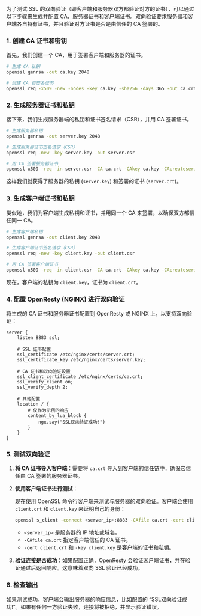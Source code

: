 为了测试 SSL 的双向验证（即客户端和服务器双方都验证对方的证书），可以通过以下步骤来生成并配置 CA、服务器证书和客户端证书。双向验证要求服务器和客户端各自持有证书，并且验证对方证书是否是由信任的 CA 签署的。

### 1. 创建 CA 证书和密钥

首先，我们创建一个 CA，用于签署客户端和服务器的证书。

```bash
# 生成 CA 私钥
openssl genrsa -out ca.key 2048

# 创建 CA 自签名证书
openssl req -x509 -new -nodes -key ca.key -sha256 -days 365 -out ca.crt
```

### 2. 生成服务器证书和私钥

接下来，我们生成服务器端的私钥和证书签名请求（CSR），并用 CA 签署证书。

```bash
# 生成服务器私钥
openssl genrsa -out server.key 2048

# 生成服务器证书签名请求（CSR）
openssl req -new -key server.key -out server.csr

# 用 CA 签署服务器证书
openssl x509 -req -in server.csr -CA ca.crt -CAkey ca.key -CAcreateserial -out server.crt -days 365 -sha256
```

这样我们就获得了服务器的私钥 (`server.key`) 和签署的证书 (`server.crt`)。

### 3. 生成客户端证书和私钥

类似地，我们为客户端生成私钥和证书，并用同一个 CA 来签署，以确保双方都信任同一 CA。

```bash
# 生成客户端私钥
openssl genrsa -out client.key 2048

# 生成客户端证书签名请求（CSR）
openssl req -new -key client.key -out client.csr

# 用 CA 签署客户端证书
openssl x509 -req -in client.csr -CA ca.crt -CAkey ca.key -CAcreateserial -out client.crt -days 365 -sha256
```

现在，客户端的私钥为 `client.key`，证书为 `client.crt`。

### 4. 配置 OpenResty (NGINX) 进行双向验证

将生成的 CA 证书和服务器证书配置到 OpenResty 或 NGINX 上，以支持双向验证：

```nginx
server {
    listen 8883 ssl;

    # SSL 证书配置
    ssl_certificate /etc/nginx/certs/server.crt;
    ssl_certificate_key /etc/nginx/certs/server.key;

    # CA 证书和双向验证设置
    ssl_client_certificate /etc/nginx/certs/ca.crt;
    ssl_verify_client on;
    ssl_verify_depth 2;

    # 其他配置
    location / {
        # 仅作为示例的响应
        content_by_lua_block {
            ngx.say("SSL双向验证成功!")
        }
    }
}
```

### 5. 测试双向验证

1. **将 CA 证书导入客户端**：需要将 `ca.crt` 导入到客户端的信任链中，确保它信任由 CA 签署的服务器证书。

2. **使用客户端证书进行测试**：

   现在使用 OpenSSL 命令行客户端来测试与服务器的双向验证。客户端会使用 `client.crt` 和 `client.key` 来证明自己的身份：

   ```bash
   openssl s_client -connect <server_ip>:8883 -CAfile ca.crt -cert client.crt -key client.key
   ```

   - `<server_ip>` 是服务器的 IP 地址或域名。
   - `-CAfile ca.crt` 指定客户端信任的 CA 证书。
   - `-cert client.crt` 和 `-key client.key` 是客户端的证书和私钥。

3. **验证连接是否成功**：如果配置正确，OpenResty 会验证客户端证书，并在验证通过后返回响应。这意味着双向 SSL 验证已经成功。

### 6. 检查输出

如果测试成功，客户端会输出服务器的响应信息，比如配置的 “SSL双向验证成功!”。如果有任何一方验证失败，连接将被拒绝，并显示验证错误。